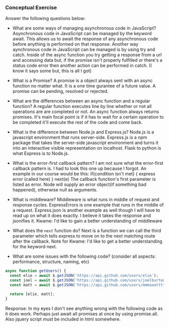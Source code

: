 ### Conceptual Exercise

Answer the following questions below:

- What are some ways of managing asynchronous code in JavaScript?
Asynchronous code in JavaScript can be managed by the keyword await. This allows us to await the response of any asynchronous code before anything is performed on that response. 
Another way aynchronous code in JavaScript can be managed is by using try and catch. Inside of the async function you try getting a response from a url and accessing data but, if the promise isn't properly fulfilled or there's a status code error then another action can be performed in catch.
(I know it says some but, this is all I got)


- What is a Promise?
A promise is a object always sent with an async function no matter what. It is a one time gurantee of a future value. A promise can be pending, resolved or rejected.



- What are the differences between an async function and a regular function?
A regular function executes line by line whether or not all operations are are completed or not.
An async function always returns promises. It's main focal point is if it has to wait for a certain operation to be completed it'll execute the rest of the code and come back. 


- What is the difference between Node.js and Express.js?
Node.js is a javascript environment that runs server-side. Express.js is a npm package that takes the server-side javascript environment and turns it into an interactive visible representation on localhost. Flask to python is what Express is to Node.js.

- What is the error-first callback pattern?
I am not sure what the error-first callback pattern is. I had to look this one up because I forgot. An example in our course would be this: 
if(condition isn't met) {
  express error (called here)
}
next(e)
The callback function's first parameter is listed as error. Node will supply an error object(if something bad happened), otherwise null as arguments.


- What is middleware?
Middleware is what runs in middle of request and response cycles. ExpressErrors is one example that runs in the middle of a request. Express.json is another example as well though I will have to read up on what it does exactly. I believe it takes the response and jsonifies it. 
Kwame: I'd like to gain a better understanding of middleware

- What does the `next` function do?
Next is a function we can call the third parameter which tells express to move on to the next matching route after the callback.
Note for Kwame: I'd like to get a better understanding for the keyword next.

- What are some issues with the following code? (consider all aspects: performance, structure, naming, etc)


```js
async function getUsers() {
  const elie = await $.getJSON('https://api.github.com/users/elie');
  const joel = await $.getJSON('https://api.github.com/users/joelburton');
  const matt = await $.getJSON('https://api.github.com/users/mmmaaatttttt');

  return [elie, matt];
}
```
Response: 
In my eyes I don't see anything wrong with the following code as it does work. Perhaps just await all promises at once by using promise.all. Also jquery script must be included in html somewhere.
